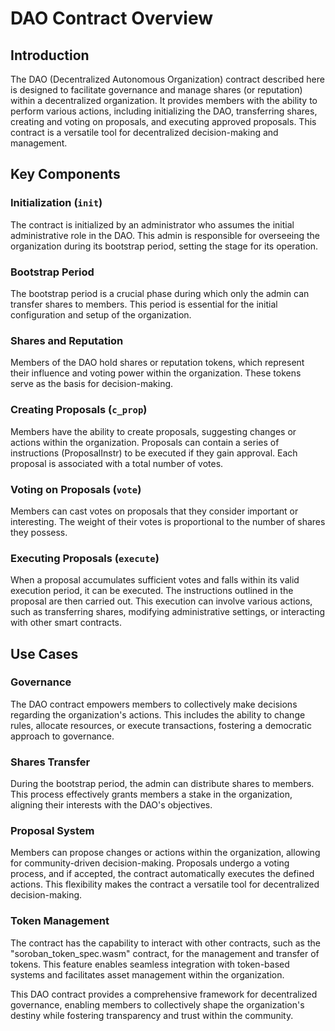 # DAO Contract Overview

## Introduction
The DAO (Decentralized Autonomous Organization) contract described here is designed to facilitate governance and manage shares (or reputation) within a decentralized organization. It provides members with the ability to perform various actions, including initializing the DAO, transferring shares, creating and voting on proposals, and executing approved proposals. This contract is a versatile tool for decentralized decision-making and management.

## Key Components

### Initialization (`init`)
The contract is initialized by an administrator who assumes the initial administrative role in the DAO. This admin is responsible for overseeing the organization during its bootstrap period, setting the stage for its operation.

### Bootstrap Period
The bootstrap period is a crucial phase during which only the admin can transfer shares to members. This period is essential for the initial configuration and setup of the organization.

### Shares and Reputation
Members of the DAO hold shares or reputation tokens, which represent their influence and voting power within the organization. These tokens serve as the basis for decision-making.

### Creating Proposals (`c_prop`)
Members have the ability to create proposals, suggesting changes or actions within the organization. Proposals can contain a series of instructions (ProposalInstr) to be executed if they gain approval. Each proposal is associated with a total number of votes.

### Voting on Proposals (`vote`)
Members can cast votes on proposals that they consider important or interesting. The weight of their votes is proportional to the number of shares they possess.

### Executing Proposals (`execute`)
When a proposal accumulates sufficient votes and falls within its valid execution period, it can be executed. The instructions outlined in the proposal are then carried out. This execution can involve various actions, such as transferring shares, modifying administrative settings, or interacting with other smart contracts.

## Use Cases

### Governance
The DAO contract empowers members to collectively make decisions regarding the organization's actions. This includes the ability to change rules, allocate resources, or execute transactions, fostering a democratic approach to governance.

### Shares Transfer
During the bootstrap period, the admin can distribute shares to members. This process effectively grants members a stake in the organization, aligning their interests with the DAO's objectives.

### Proposal System
Members can propose changes or actions within the organization, allowing for community-driven decision-making. Proposals undergo a voting process, and if accepted, the contract automatically executes the defined actions. This flexibility makes the contract a versatile tool for decentralized decision-making.

### Token Management
The contract has the capability to interact with other contracts, such as the "soroban_token_spec.wasm" contract, for the management and transfer of tokens. This feature enables seamless integration with token-based systems and facilitates asset management within the organization.

This DAO contract provides a comprehensive framework for decentralized governance, enabling members to collectively shape the organization's destiny while fostering transparency and trust within the community.
